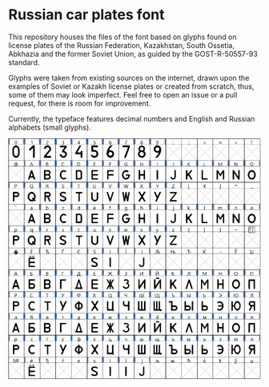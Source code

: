# Russian car plates font
This repository houses the files of the font based on glyphs found on license plates of the Russian Federation, Kazakhstan, South Ossetia, Abkhazia and the former Soviet Union, as guided by the GOST-R-50557-93 standard.  

Glyphs were taken from existing sources on the internet, drawn upon the examples of Soviet or Kazakh license plates or created from scratch, thus, some of them may look imperfect. Feel free to open an issue or a pull request, for there is room for improvement.

Currently, the typeface features decimal numbers and English and Russian alphabets (small glyphs).  

![](https://github.com/stanlapru/rus-carplates-font/blob/main/rcpcharlist.png?raw=true)  
